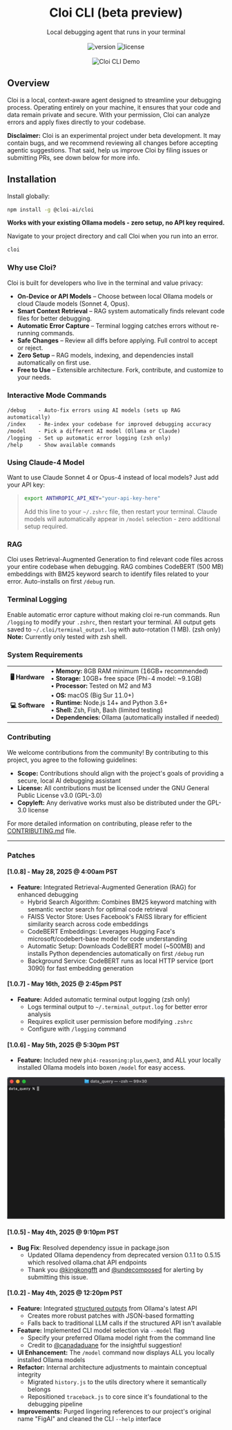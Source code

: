 # <div align="center">Cloi CLI (beta preview)</div>

<div align="center">Local debugging agent that runs in your terminal</div>
<br>
<div align="center">
  <img src="https://img.shields.io/badge/version-beta-yellow" alt="version" />
  <img src="https://img.shields.io/badge/license-GLP%203.0-green" alt="license" />
</div>
<br>
<div align="center"><img src="assets/finaldemo.gif" alt="Cloi CLI Demo" /></div>

## Overview

Cloi is a local, context-aware agent designed to streamline your debugging process. Operating entirely on your machine, it ensures that your code and data remain private and secure. With your permission, Cloi can analyze errors and apply fixes directly to your codebase.

**Disclaimer:** Cloi is an experimental project under beta development. It may contain bugs, and we recommend reviewing all changes before accepting agentic suggestions. That said, help us improve Cloi by filing issues or submitting PRs, see down below for more info.

## Installation

Install globally: 

```bash
npm install -g @cloi-ai/cloi
```

**Works with your existing Ollama models - zero setup, no API key required.**

Navigate to your project directory and call Cloi when you run into an error.

```bash
cloi
```

### Why use Cloi?

Cloi is built for developers who live in the terminal and value privacy:

- **On-Device or API Models** – Choose between local Ollama models or cloud Claude models (Sonnet 4, Opus).
- **Smart Context Retrieval** – RAG system automatically finds relevant code files for better debugging.
- **Automatic Error Capture** – Terminal logging catches errors without re-running commands.
- **Safe Changes** – Review all diffs before applying. Full control to accept or reject.
- **Zero Setup** – RAG models, indexing, and dependencies install automatically on first use.
- **Free to Use** – Extensible architecture. Fork, contribute, and customize to your needs.

### Interactive Mode Commands
```
/debug    - Auto-fix errors using AI models (sets up RAG automatically)
/index    - Re-index your codebase for improved debugging accuracy
/model    - Pick a different AI model (Ollama or Claude)
/logging  - Set up automatic error logging (zsh only)
/help     - Show available commands
```

### Using Claude-4 Model

Want to use Claude Sonnet 4 or Opus-4 instead of local models? Just add your API key:
>
>```bash
>export ANTHROPIC_API_KEY="your-api-key-here"
>```
>
>Add this line to your `~/.zshrc` file, then restart your terminal. Claude models will automatically appear in `/model` selection - zero additional setup required.

### RAG

Cloi uses Retrieval-Augmented Generation to find relevant code files across your entire codebase when debugging. RAG combines CodeBERT (500 MB) embeddings with BM25 keyword search to identify files related to your error. Auto-installs on first `/debug` run.

### Terminal Logging

Enable automatic error capture without making cloi re-run commands. Run `/logging` to modify your `.zshrc`, then restart your terminal. All output gets saved to `~/.cloi/terminal_output.log` with auto-rotation (1 MB). (zsh only)
**Note:** Currently only tested with zsh shell.

### System Requirements

<table>
<tr>
  <td><b>🖥️ Hardware</b></td>
  <td>
    • <b>Memory:</b> 8GB RAM minimum (16GB+ recommended)<br>
    • <b>Storage:</b> 10GB+ free space (Phi-4 model: ~9.1GB)<br>
    • <b>Processor:</b> Tested on M2 and M3
  </td>
</tr>
<tr>
  <td><b>💻 Software</b></td>
  <td>
    • <b>OS:</b> macOS (Big Sur 11.0+)<br>
    • <b>Runtime:</b> Node.js 14+ and Python 3.6+<br>
    • <b>Shell:</b> Zsh, Fish, Bash (limited testing)<br>
    • <b>Dependencies:</b> Ollama (automatically installed if needed)
  </td>
</tr>
</table>

### Contributing

We welcome contributions from the community! By contributing to this project, you agree to the following guidelines:

- **Scope:** Contributions should align with the project's goals of providing a secure, local AI debugging assistant
- **License:** All contributions must be licensed under the GNU General Public License v3.0 (GPL-3.0)
- **Copyleft:** Any derivative works must also be distributed under the GPL-3.0 license

For more detailed information on contributing, please refer to the [CONTRIBUTING.md](CONTRIBUTING.md) file.

---

### Patches 

#### [1.0.8] - May 28, 2025 @ 4:00am PST
- **Feature:** Integrated Retrieval-Augmented Generation (RAG) for enhanced debugging
  - Hybrid Search Algorithm: Combines BM25 keyword matching with semantic vector search for optimal code retrieval
  - FAISS Vector Store: Uses Facebook's FAISS library for efficient similarity search across code embeddings
  - CodeBERT Embeddings: Leverages Hugging Face's microsoft/codebert-base model for code understanding
  - Automatic Setup: Downloads CodeBERT model (~500MB) and installs Python dependencies automatically on first `/debug` run
  - Background Service: CodeBERT runs as local HTTP service (port 3090) for fast embedding generation

#### [1.0.7] - May 16th, 2025 @ 2:45pm PST
- **Feature:** Added automatic terminal output logging (zsh only)
  - Logs terminal output to `~/.terminal_output.log` for better error analysis
  - Requires explicit user permission before modifying `.zshrc`
  - Configure with `/logging` command 

#### [1.0.6] - May 5th, 2025 @ 5:30pm PST
- **Feature:** Included new `phi4-reasoning:plus`,`qwen3`, and ALL your locally installed Ollama models into boxen `/model` for easy access.

<div align="center"><img src="assets/model.gif" alt="Cloi CLI Demo" width="600" /></div>

#### [1.0.5] - May 4th, 2025 @ 9:10pm PST

- **Bug Fix**: Resolved dependency issue in package.json
  - Updated Ollama dependency from deprecated version 0.1.1 to 0.5.15 which resolved ollama.chat API endpoints
  - Thank you [@kingkongfft](https://github.com/kingkongfft) and [@undecomposed](https://github.com/undecomposed) for alerting by submitting this issue. 

#### [1.0.2] - May 4th, 2025 @ 12:20pm PST

- **Feature:** Integrated [structured outputs](https://ollama.com/blog/structured-outputs) from Ollama's latest API
  - Creates more robust patches with JSON-based formatting
  - Falls back to traditional LLM calls if the structured API isn't available
- **Feature:** Implemented CLI model selection via `--model` flag
  - Specify your preferred Ollama model right from the command line
  - Credit to [@canadaduane](https://github.com/canadaduane) for the insightful suggestion!
- **UI Enhancement:** The `/model` command now displays ALL you locally installed Ollama models 
- **Refactor:** Internal architecture adjustments to maintain conceptual integrity
  - Migrated `history.js` to the utils directory where it semantically belongs
  - Repositioned `traceback.js` to core since it's foundational to the debugging pipeline
- **Improvements:** Purged lingering references to our project's original name "FigAI" and cleaned the CLI `--help` interface

